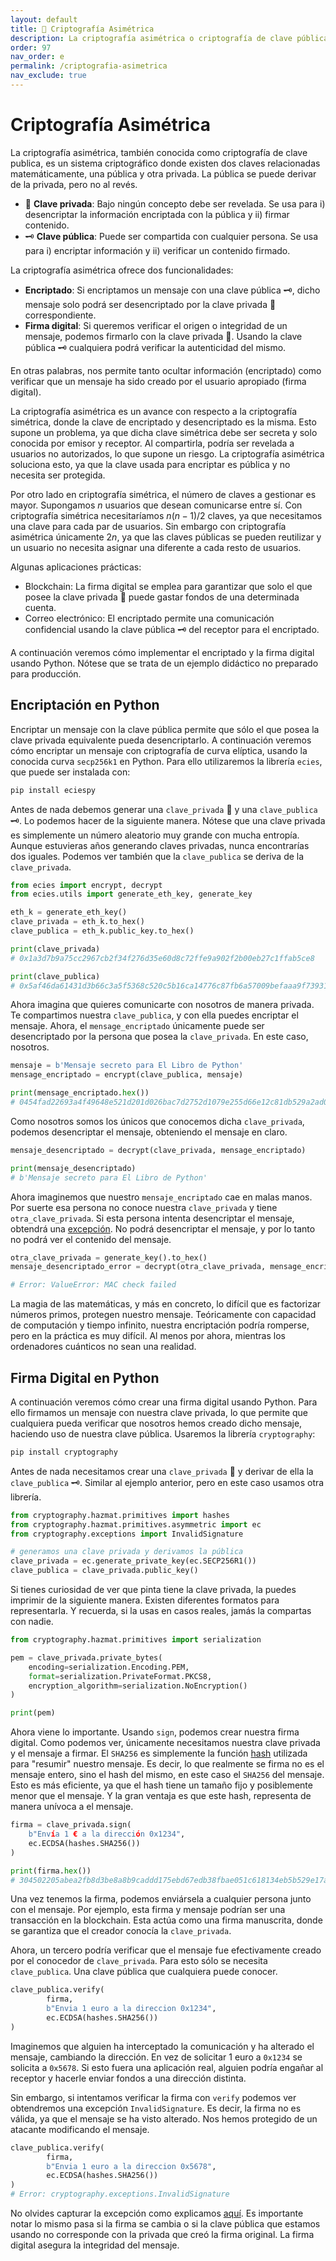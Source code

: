 ```yaml
---
layout: default
title: 📙 Criptografía Asimétrica
description: La criptografía asimétrica o criptografía de clave pública es un sistema criptográfico donde existen dos claves relacionadas matemáticamente, una pública y una privada. Puede ser usada para encriptar información o firmar mensajes.
order: 97
nav_order: e
permalink: /criptografia-asimetrica
nav_exclude: true
---
```


# Criptografía Asimétrica

La criptografía asimétrica, también conocida como criptografía de clave publica, es un sistema criptográfico donde existen dos claves relacionadas matemáticamente, una pública y otra privada.
La pública se puede derivar de la privada, pero no al revés.
* 🔑 **Clave privada**: Bajo ningún concepto debe ser revelada. Se usa para i) desencriptar la información encriptada con la pública y ii) firmar contenido.
* 🗝️ **Clave pública**: Puede ser compartida con cualquier persona. Se usa para i) encriptar información y ii) verificar un contenido firmado.

La criptografía asimétrica ofrece dos funcionalidades:
* **Encriptado**: Si encriptamos un mensaje con una clave pública 🗝️, dicho mensaje solo podrá ser desencriptado por la clave privada 🔑 correspondiente.
* **Firma digital**: Si queremos verificar el origen o integridad de un mensaje, podemos firmarlo con la clave privada 🔑. Usando la clave pública 🗝️ cualquiera podrá verificar la autenticidad del mismo.

En otras palabras, nos permite tanto ocultar información (encriptado) como verificar que un mensaje ha sido creado por el usuario apropiado (firma digital).

La criptografía asimétrica es un avance con respecto a la criptografía simétrica, donde la clave de encriptado y desencriptado es la misma.
Esto supone un problema, ya que dicha clave simétrica debe ser secreta y solo conocida por emisor y receptor.
Al compartirla, podría ser revelada a usuarios no autorizados, lo que supone un riesgo.
La criptografía asimétrica soluciona esto, ya que la clave usada para encriptar es pública y no necesita ser protegida.

Por otro lado en criptografía simétrica, el número de claves a gestionar es mayor. Supongamos $n$ usuarios que desean comunicarse entre sí.
Con criptografía simétrica necesitaríamos $n(n-1)/2$ claves, ya que necesitamos una clave para cada par de usuarios.
Sin embargo con criptografía asimétrica únicamente $2n$, ya que las claves públicas se pueden reutilizar y un usuario no necesita asignar una diferente a cada resto de usuarios.

Algunas aplicaciones prácticas:
* Blockchain: La firma digital se emplea para garantizar que solo el que posee la clave privada 🔑 puede gastar fondos de una determinada cuenta.
* Correo electrónico: El encriptado permite una comunicación confidencial usando la clave pública 🗝️ del receptor para el encriptado.

A continuación veremos cómo implementar el encriptado y la firma digital usando Python.
Nótese que se trata de un ejemplo didáctico no preparado para producción.

## Encriptación en Python

Encriptar un mensaje con la clave pública permite que sólo el que posea la clave privada equivalente pueda desencriptarlo.
A continuación veremos cómo encriptar un mensaje con criptografía de curva elíptica, usando la conocida curva `secp256k1` en Python.
Para ello utilizaremos la librería `ecies`, que puede ser instalada con:

```python
pip install eciespy
```

Antes de nada debemos generar una `clave_privada` 🔑 y una `clave_publica` 🗝️. Lo podemos hacer de la siguiente manera.
Nótese que una clave privada es simplemente un número aleatorio muy grande con mucha entropía.
Aunque estuvieras años generando claves privadas, nunca encontrarías dos iguales.
Podemos ver también que la `clave_publica` se deriva de la `clave_privada`.

```python
from ecies import encrypt, decrypt
from ecies.utils import generate_eth_key, generate_key

eth_k = generate_eth_key()
clave_privada = eth_k.to_hex()
clave_publica = eth_k.public_key.to_hex()

print(clave_privada)
# 0x1a3d7b9a75cc2967cb2f34f276d35e60d8c72ffe9a902f2b00eb27c1ffab5ce8

print(clave_publica)
# 0x5af46da61431d3b66c3a5f5368c520c5b16ca14776c87fb6a57009befaaa9f73931dd1368a703830af31d4fdafbc23d1809717d991f18d1d2e8b5a525d3eb4a4
```

Ahora imagina que quieres comunicarte con nosotros de manera privada.
Te compartimos nuestra `clave_publica`, y con ella puedes encriptar el mensaje.
Ahora, el `mensage_encriptado` únicamente puede ser desencriptado por la persona que posea la `clave_privada`.
En este caso, nosotros.

```python
mensaje = b'Mensaje secreto para El Libro de Python'
mensage_encriptado = encrypt(clave_publica, mensaje)

print(mensage_encriptado.hex())
# 0454fad22693a4f49648e521d201d026bac7d2752d1079e255d66e12c81db529a2ad01293ca22b1249fdcd9dd0714341b7a2e5ec1961b8ee1d832f41fca8b941855badb6414dec47151f9632630c9ea7b28a195cad70d0fc2527e1870cec178f7f6fd219c01c8d03fd8f2120be3e12293e6d3563237f71bd158d2ed710a0082a50678876bfda3c75
```

Como nosotros somos los únicos que conocemos dicha `clave_privada`, podemos desencriptar el mensaje, obteniendo el mensaje en claro.

```python
mensaje_desencriptado = decrypt(clave_privada, mensage_encriptado)

print(mensaje_desencriptado)
# b'Mensaje secreto para El Libro de Python'
```

Ahora imaginemos que nuestro `mensaje_encriptado` cae en malas manos.
Por suerte esa persona no conoce nuestra `clave_privada` y tiene `otra_clave_privada`.
Si esta persona intenta desencriptar el mensaje, obtendrá una [excepción](https://ellibrodepython.com/excepciones-try-except-finally).
No podrá desencriptar el mensaje, y por lo tanto no podrá ver el contenido del mensaje.

```python
otra_clave_privada = generate_key().to_hex()
mensaje_desencriptado_error = decrypt(otra_clave_privada, mensage_encriptado)

# Error: ValueError: MAC check failed
```

La magia de las matemáticas, y más en concreto, lo difícil que es factorizar números primos, protegen nuestro mensaje.
Teóricamente con capacidad de computación y tiempo infinito, nuestra encriptación podría romperse, pero en la práctica es muy difícil.
Al menos por ahora, mientras los ordenadores cuánticos no sean una realidad.

## Firma Digital en Python

A continuación veremos cómo crear una firma digital usando Python.
Para ello firmamos un mensaje con nuestra clave privada, lo que permite que cualquiera pueda verificar que nosotros hemos creado dicho mensaje, haciendo uso de nuestra clave pública.
Usaremos la librería `cryptography`:

```python
pip install cryptography
```

Antes de nada necesitamos crear una `clave_privada` 🔑 y derivar de ella la `clave_publica` 🗝️.
Similar al ejemplo anterior, pero en este caso usamos otra librería.

```python
from cryptography.hazmat.primitives import hashes
from cryptography.hazmat.primitives.asymmetric import ec
from cryptography.exceptions import InvalidSignature

# generamos una clave privada y derivamos la pública
clave_privada = ec.generate_private_key(ec.SECP256R1())
clave_publica = clave_privada.public_key()
```

Si tienes curiosidad de ver que pinta tiene la clave privada, la puedes imprimir de la siguiente manera.
Existen diferentes formatos para representarla.
Y recuerda, si la usas en casos reales, jamás la compartas con nadie.

```python
from cryptography.hazmat.primitives import serialization

pem = clave_privada.private_bytes(
    encoding=serialization.Encoding.PEM,
    format=serialization.PrivateFormat.PKCS8,
    encryption_algorithm=serialization.NoEncryption()
)

print(pem)
```

Ahora viene lo importante. Usando `sign`, podemos crear nuestra firma digital.
Como podemos ver, únicamente necesitamos nuestra clave privada y el mensaje a firmar.
El `SHA256` es simplemente la función [hash](https://ellibrodepython.com/hash-python) utilizada para "resumir" nuestro mensaje.
Es decir, lo que realmente se firma no es el mensaje entero, sino el hash del mismo, en este caso el `SHA256` del mensaje.
Esto es más eficiente, ya que el hash tiene un tamaño fijo y posiblemente menor que el mensaje.
Y la gran ventaja es que este hash, representa de manera unívoca a el mensaje.

```python
firma = clave_privada.sign(
    b"Envía 1 € a la dirección 0x1234",
    ec.ECDSA(hashes.SHA256())
)

print(firma.hex())
# 304502205abea2fb8d3be8a8b9caddd175ebd67edb38fbae051c618134eb5b529e17af1e022100a75540b213806e3d831f785246c7caf0ad171ff220fda356aa248e54583b1d93
```

Una vez tenemos la firma, podemos enviársela a cualquier persona junto con el mensaje.
Por ejemplo, esta firma y mensaje podrían ser una transacción en la blockchain.
Esta actúa como una firma manuscrita, donde se garantiza que el creador conocía la `clave_privada`.

Ahora, un tercero podría verificar que el mensaje fue efectivamente creado por el conocedor de `clave_privada`.
Para esto sólo se necesita `clave_publica`. Una clave pública que cualquiera puede conocer.

```python
clave_publica.verify(
        firma,
        b"Envia 1 euro a la direccion 0x1234",
        ec.ECDSA(hashes.SHA256())
)
```

Imaginemos que alguien ha interceptado la comunicación y ha alterado el mensaje, cambiando la dirección.
En vez de solicitar 1 euro a `0x1234` se solicita a `0x5678`.
Si esto fuera una aplicación real, alguien podría engañar al receptor y hacerle enviar fondos a una dirección distinta.

Sin embargo, si intentamos verificar la firma con `verify` podemos ver obtendremos una excepción `InvalidSignature`.
Es decir, la firma no es válida, ya que el mensaje se ha visto alterado.
Nos hemos protegido de un atacante modificando el mensaje.

```python
clave_publica.verify(
        firma,
        b"Envia 1 euro a la direccion 0x5678",
        ec.ECDSA(hashes.SHA256())
)
# Error: cryptography.exceptions.InvalidSignature
```

No olvides capturar la excepción como explicamos [aquí](https://ellibrodepython.com/excepciones-try-except-finally).
Es importante notar lo mismo pasa si la firma se cambia o si la clave pública que estamos usando no corresponde con la privada que creó la firma original.
La firma digital asegura la integridad del mensaje.


